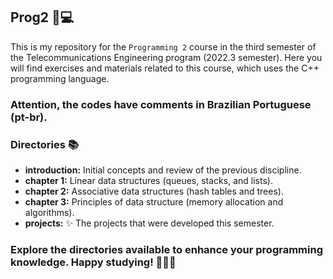## Prog2 📌💻
This is my repository for the `Programming 2` course in
the third semester of the Telecommunications Engineering program (2022.3 semester). 
Here you will find exercises and materials related to this course,
which uses the C++ programming language.

### Attention, the codes have comments in Brazilian Portuguese (pt-br).

### Directories 📚
- **introduction:** Initial concepts and review of the previous discipline.
- **chapter 1:** Linear data structures (queues, stacks, and lists).
- **chapter 2:** Associative data structures (hash tables and trees).
- **chapter 3:** Principles of data structure (memory allocation and algorithms).
- **projects:** ✨ The projects that were developed this semester.

### Explore the directories available to enhance your programming knowledge. Happy studying! 🚀🚀🚀
